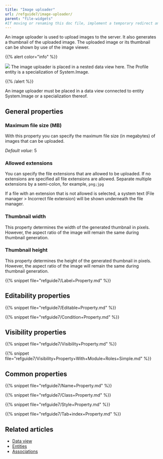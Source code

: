 ```yaml
---
title: "Image uploader"
url: /refguide7/image-uploader/
parent: "file-widgets"
#If moving or renaming this doc file, implement a temporary redirect and let the respective team know they should update the URL in the product. See Mapping to Products for more details.
---
```



An image uploader is used to upload images to the server. It also generates a thumbnail of the uploaded image. The uploaded image or its thumbnail can be shown by use of the image viewer.

{{% alert color="info" %}}

![](/attachments/refguide7/desktop-modeler/pages/file-widgets/image-uploader/image-uploader.png)
The image uploader is placed in a nested data view here. The Profile entity is a specialization of System.Image.

{{% /alert %}}

An image uploader must be placed in a data view connected to entity System.Image or a specialization thereof.

## General properties

### Maximum file size (MB)

With this property you can specify the maximum file size (in megabytes) of images that can be uploaded.

_Default value:_ 5

### Allowed extensions

You can specify the file extensions that are allowed to be uploaded. If no extensions are specified all file extensions are allowed. Separate multiple extensions by a semi-colon, for example, `png;jpg`

If a file with an extension that is not allowed is selected, a system text (File manager > Incorrect file extension) will be shown underneath the file manager.

### Thumbnail width

This property determines the width of the generated thumbnail in pixels. However, the aspect ratio of the image will remain the same during thumbnail generation.

### Thumbnail height

This property determines the height of the generated thumbnail in pixels. However, the aspect ratio of the image will remain the same during thumbnail generation.

{{% snippet file="refguide7/Label+Property.md" %}}

## Editability properties

{{% snippet file="refguide7/Editable+Property.md" %}}

{{% snippet file="refguide7/Condition+Property.md" %}}

## Visibility properties

{{% snippet file="refguide7/Visibility+Property.md" %}}

{{% snippet file="refguide7/Visibility+Property+With+Module+Roles+Simple.md" %}}

## Common properties

{{% snippet file="refguide7/Name+Property.md" %}}

{{% snippet file="refguide7/Class+Property.md" %}}

{{% snippet file="refguide7/Style+Property.md" %}}

{{% snippet file="refguide7/Tab+index+Property.md" %}}

## Related articles

*   [Data view](/refguide7/data-view/)
*   [Entities](/refguide7/entities/)
*   [Associations](/refguide7/associations/)
